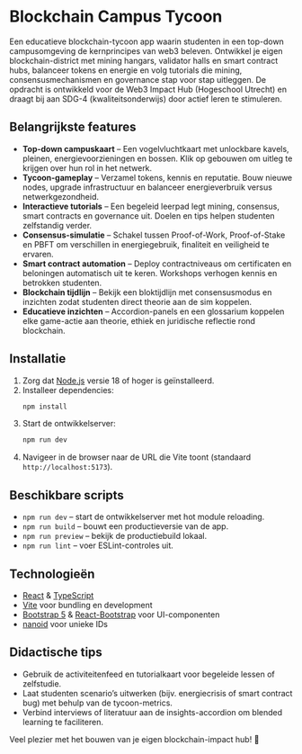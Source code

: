 # Blockchain Campus Tycoon

Een educatieve blockchain-tycoon app waarin studenten in een top-down campusomgeving de kernprincipes van web3 beleven. Ontwikkel je eigen blockchain-district met mining hangars, validator halls en smart contract hubs, balanceer tokens en energie en volg tutorials die mining, consensusmechanismen en governance stap voor stap uitleggen. De opdracht is ontwikkeld voor de Web3 Impact Hub (Hogeschool Utrecht) en draagt bij aan SDG-4 (kwaliteitsonderwijs) door actief leren te stimuleren.

## Belangrijkste features
- **Top-down campuskaart** – Een vogelvluchtkaart met unlockbare kavels, pleinen, energievoorzieningen en bossen. Klik op gebouwen om uitleg te krijgen over hun rol in het netwerk.
- **Tycoon-gameplay** – Verzamel tokens, kennis en reputatie. Bouw nieuwe nodes, upgrade infrastructuur en balanceer energieverbruik versus netwerkgezondheid.
- **Interactieve tutorials** – Een begeleid leerpad legt mining, consensus, smart contracts en governance uit. Doelen en tips helpen studenten zelfstandig verder.
- **Consensus-simulatie** – Schakel tussen Proof-of-Work, Proof-of-Stake en PBFT om verschillen in energiegebruik, finaliteit en veiligheid te ervaren.
- **Smart contract automation** – Deploy contractniveaus om certificaten en beloningen automatisch uit te keren. Workshops verhogen kennis en betrokken studenten.
- **Blockchain tijdlijn** – Bekijk een bloktijdlijn met consensusmodus en inzichten zodat studenten direct theorie aan de sim koppelen.
- **Educatieve inzichten** – Accordion-panels en een glossarium koppelen elke game-actie aan theorie, ethiek en juridische reflectie rond blockchain.

## Installatie
1. Zorg dat [Node.js](https://nodejs.org/) versie 18 of hoger is geïnstalleerd.
2. Installeer dependencies:
   ```bash
   npm install
   ```
3. Start de ontwikkelserver:
   ```bash
   npm run dev
   ```
4. Navigeer in de browser naar de URL die Vite toont (standaard `http://localhost:5173`).

## Beschikbare scripts
- `npm run dev` – start de ontwikkelserver met hot module reloading.
- `npm run build` – bouwt een productieversie van de app.
- `npm run preview` – bekijk de productiebuild lokaal.
- `npm run lint` – voer ESLint-controles uit.

## Technologieën
- [React](https://react.dev/) & [TypeScript](https://www.typescriptlang.org/)
- [Vite](https://vitejs.dev/) voor bundling en development
- [Bootstrap 5](https://getbootstrap.com/) & [React-Bootstrap](https://react-bootstrap.github.io/) voor UI-componenten
- [nanoid](https://github.com/ai/nanoid) voor unieke IDs

## Didactische tips
- Gebruik de activiteitenfeed en tutorialkaart voor begeleide lessen of zelfstudie.
- Laat studenten scenario’s uitwerken (bijv. energiecrisis of smart contract bug) met behulp van de tycoon-metrics.
- Verbind interviews of literatuur aan de insights-accordion om blended learning te faciliteren.

Veel plezier met het bouwen van je eigen blockchain-impact hub! 🚀

